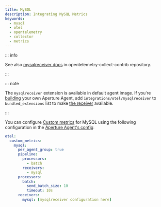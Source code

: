 ```yaml
---
title: MySQL
description: Integrating MySQL Metrics
keywords:
  - mysql
  - otel
  - opentelemetry
  - collector
  - metrics
---
```


::: info

See also [mysqlreceiver docs][receiver] in opentelemetry-collect-contrib repository.

:::

::: note

The `mysqlreceiver` extension is available in default agent image. If you're [building][build] your own Aperture Agent, add `integrations/otel/mysqlreceiver` to `bundled_extensions` list to make [the receiver][receiver] available.

:::

You can configure [Custom metrics][custom-metrics] for MySQL using the following
configuration in the [Aperture Agent's config][agent-config]:

```yaml
otel:
  custom_metrics:
    mysql:
      per_agent_group: true
      pipeline:
        processors:
          - batch
        receivers:
          - mysql
      processors:
        batch:
          send_batch_size: 10
          timeout: 10s
      receivers:
        mysql: [mysqlreceiver configuration here]
```

[build]: /reference/aperturectl/build/agent/agent.md
[receiver]:
  https://github.com/open-telemetry/opentelemetry-collector-contrib/tree/main/receiver/mysqlreceiver
[custom-metrics]: /reference/configuration/agent.md#custom-metrics-config
[agent-config]: /reference/configuration/agent.md#agent-o-t-e-l-config
